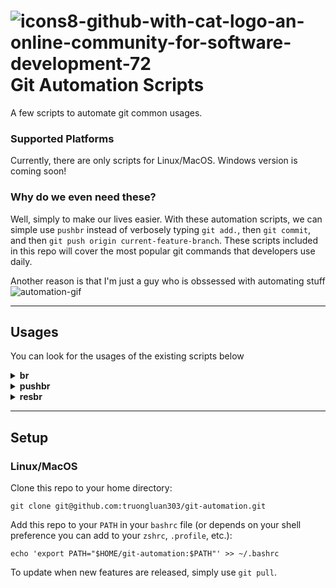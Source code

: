 # ![icons8-github-with-cat-logo-an-online-community-for-software-development-72](https://user-images.githubusercontent.com/83048295/162607041-557590b5-bb2f-4354-8d75-9deaffe87887.png) Git Automation Scripts 
A few scripts to automate git common usages.

### Supported Platforms
Currently, there are only scripts for Linux/MacOS. Windows version is coming soon!

### Why do we even need these? 

Well, simply to make our lives easier. With these automation scripts, we can simple use `pushbr` instead of verbosely typing `git add.`, then `git commit`, and then `git push origin current-feature-branch`. These scripts included in this repo will cover the most popular git commands that developers use daily.

Another reason is that I'm just a guy who is obssessed with automating stuff
![automation-gif](https://media.giphy.com/media/1nR6fu93A17vWZbO9c/giphy.gif)


---
## Usages
You can look for the usages of the existing scripts below

<details><summary><strong>br</strong></summary>
Print the name of the current branch and also copy it to the clipboard so that you don't have to memorize and type out your lengthy feature branch's name.
</details>

<details><summary><strong>pushbr</strong></summary>
Execute the following commands sequentially: 
  <code>git add .</code>, &nbsp;
  <code>git commit</code>, &nbsp;
  <code>git push origin current-branch-name</code> &nbsp;
</details>

<details><summary><strong>resbr</strong></summary>
Reset the main branch to remote when something gets messed up
</details>


---
## Setup

### Linux/MacOS
Clone this repo to your home directory:

`git clone git@github.com:truongluan303/git-automation.git`

Add this repo to your `PATH` in your `bashrc` file (or depends on your shell preference you can add to your `zshrc`, `.profile`, etc.): 

`echo 'export PATH="$HOME/git-automation:$PATH"' >> ~/.bashrc`

To update when new features are released, simply use `git pull`.
